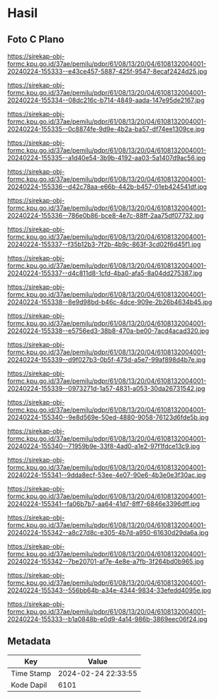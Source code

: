# Hasil

## Foto C Plano

https://sirekap-obj-formc.kpu.go.id/37ae/pemilu/pdpr/61/08/13/20/04/6108132004001-20240224-155333--e43ce457-5887-425f-9547-8ecaf2424d25.jpg

https://sirekap-obj-formc.kpu.go.id/37ae/pemilu/pdpr/61/08/13/20/04/6108132004001-20240224-155334--08dc216c-b714-4849-aada-147e95de2167.jpg

https://sirekap-obj-formc.kpu.go.id/37ae/pemilu/pdpr/61/08/13/20/04/6108132004001-20240224-155335--0c8874fe-9d9e-4b2a-ba57-df74ee1309ce.jpg

https://sirekap-obj-formc.kpu.go.id/37ae/pemilu/pdpr/61/08/13/20/04/6108132004001-20240224-155335--a1d40e54-3b9b-4192-aa03-5a1407d9ac56.jpg

https://sirekap-obj-formc.kpu.go.id/37ae/pemilu/pdpr/61/08/13/20/04/6108132004001-20240224-155336--d42c78aa-e66b-442b-b457-01eb424541df.jpg

https://sirekap-obj-formc.kpu.go.id/37ae/pemilu/pdpr/61/08/13/20/04/6108132004001-20240224-155336--786e0b86-bce8-4e7c-88ff-2aa75df07732.jpg

https://sirekap-obj-formc.kpu.go.id/37ae/pemilu/pdpr/61/08/13/20/04/6108132004001-20240224-155337--f35b12b3-7f2b-4b9c-863f-3cd02f6d45f1.jpg

https://sirekap-obj-formc.kpu.go.id/37ae/pemilu/pdpr/61/08/13/20/04/6108132004001-20240224-155337--d4c811d8-1cfd-4ba0-afa5-8a04dd275387.jpg

https://sirekap-obj-formc.kpu.go.id/37ae/pemilu/pdpr/61/08/13/20/04/6108132004001-20240224-155338--8e9d98bd-b46c-4dce-909e-2b26b4634b45.jpg

https://sirekap-obj-formc.kpu.go.id/37ae/pemilu/pdpr/61/08/13/20/04/6108132004001-20240224-155338--e5756ed3-38b8-470a-be00-7acd4acad320.jpg

https://sirekap-obj-formc.kpu.go.id/37ae/pemilu/pdpr/61/08/13/20/04/6108132004001-20240224-155339--d9f027b3-0b5f-473d-a5e7-99af898d4b7e.jpg

https://sirekap-obj-formc.kpu.go.id/37ae/pemilu/pdpr/61/08/13/20/04/6108132004001-20240224-155339--0973271d-1a57-4831-a053-30da26731542.jpg

https://sirekap-obj-formc.kpu.go.id/37ae/pemilu/pdpr/61/08/13/20/04/6108132004001-20240224-155340--9e8d569e-50ed-4880-9058-76123d6fde5b.jpg

https://sirekap-obj-formc.kpu.go.id/37ae/pemilu/pdpr/61/08/13/20/04/6108132004001-20240224-155340--71959b9e-33f8-4ad0-a1e2-97f1fdce13c9.jpg

https://sirekap-obj-formc.kpu.go.id/37ae/pemilu/pdpr/61/08/13/20/04/6108132004001-20240224-155341--9dda8ecf-53ee-4e07-90e6-4b3e0e3f30ac.jpg

https://sirekap-obj-formc.kpu.go.id/37ae/pemilu/pdpr/61/08/13/20/04/6108132004001-20240224-155341--fa06b7b7-aa64-41d7-8ff7-6846e3396dff.jpg

https://sirekap-obj-formc.kpu.go.id/37ae/pemilu/pdpr/61/08/13/20/04/6108132004001-20240224-155342--a8c27d8c-e305-4b7d-a950-61630d29da6a.jpg

https://sirekap-obj-formc.kpu.go.id/37ae/pemilu/pdpr/61/08/13/20/04/6108132004001-20240224-155342--7be20701-af7e-4e8e-a7fb-3f264bd0b965.jpg

https://sirekap-obj-formc.kpu.go.id/37ae/pemilu/pdpr/61/08/13/20/04/6108132004001-20240224-155343--556bb64b-a34e-4344-9834-33efedd4095e.jpg

https://sirekap-obj-formc.kpu.go.id/37ae/pemilu/pdpr/61/08/13/20/04/6108132004001-20240224-155333--b1a0848b-e0d9-4a14-986b-3869eec06f24.jpg


## Metadata

| Key        | Value               |
| ---------- | ------------------- |
| Time Stamp | 2024-02-24 22:33:55 |
| Kode Dapil | 6101                |



